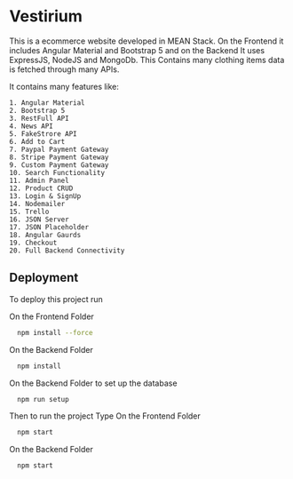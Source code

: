 
# Vestirium

This is a ecommerce website developed in MEAN Stack. On the Frontend it includes Angular Material and Bootstrap 5 and on the Backend It uses ExpressJS, NodeJS and MongoDb. This Contains many clothing items data is fetched through many APIs.

It contains many features like: 

    1. Angular Material
    2. Bootstrap 5
    3. RestFull API
    4. News API
    5. FakeStrore API
    6. Add to Cart
    7. Paypal Payment Gateway
    8. Stripe Payment Gateway
    9. Custom Payment Gateway
    10. Search Functionality
    11. Admin Panel
    12. Product CRUD
    13. Login & SignUp
    14. Nodemailer
    15. Trello
    16. JSON Server
    17. JSON Placeholder
    18. Angular Gaurds
    19. Checkout 
    20. Full Backend Connectivity
## Deployment

To deploy this project run

On the Frontend Folder

```bash
  npm install --force 
```
On the Backend Folder
```bash
  npm install  
```
On the Backend Folder to set up the database
```bash
  npm run setup
```
Then to run the project Type
On the Frontend Folder

```bash
  npm start 
```
On the Backend Folder

```bash
  npm start 
```
